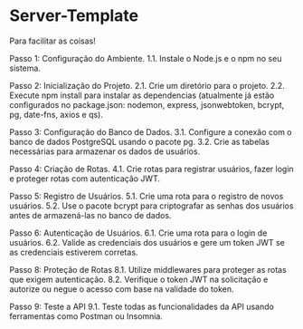 # Server-Template
Para facilitar as coisas!

Passo 1: Configuração do Ambiente.
1.1. Instale o Node.js e o npm no seu sistema.

Passo 2: Inicialização do Projeto.
2.1. Crie um diretório para o projeto.
2.2. Execute npm install para instalar as dependencias (atualmente já estão configurados no package.json: nodemon, express, jsonwebtoken, bcrypt, pg, date-fns, axios e qs).

Passo 3: Configuração do Banco de Dados.
3.1. Configure a conexão com o banco de dados PostgreSQL usando o pacote pg.
3.2. Crie as tabelas necessárias para armazenar os dados de usuários.

Passo 4: Criação de Rotas.
4.1. Crie rotas para registrar usuários, fazer login e proteger rotas com autenticação JWT.

Passo 5: Registro de Usuários.
5.1. Crie uma rota para o registro de novos usuários.
5.2. Use o pacote bcrypt para criptografar as senhas dos usuários antes de armazená-las no banco de dados.

Passo 6: Autenticação de Usuários.
6.1. Crie uma rota para o login de usuários.
6.2. Valide as credenciais dos usuários e gere um token JWT se as credenciais estiverem corretas.

Passo 8: Proteção de Rotas
8.1. Utilize middlewares para proteger as rotas que exigem autenticação.
8.2. Verifique o token JWT na solicitação e autorize ou negue o acesso com base na validade do token.

Passo 9: Teste a API
9.1. Teste todas as funcionalidades da API usando ferramentas como Postman ou Insomnia.
